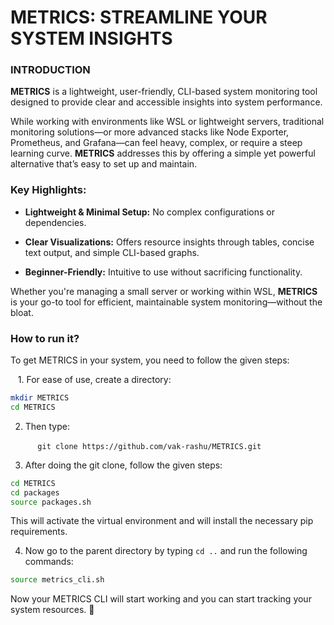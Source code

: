 # METRICS: STREAMLINE YOUR SYSTEM INSIGHTS
### INTRODUCTION

**METRICS** is a lightweight, user-friendly, CLI-based system monitoring tool designed to provide clear and accessible insights into system performance.

While working with environments like WSL or lightweight servers, traditional monitoring solutions—or more advanced stacks like Node Exporter, Prometheus, and Grafana—can feel heavy, complex, or require a steep learning curve. **METRICS** addresses this by offering a simple yet powerful alternative that’s easy to set up and maintain.

### Key Highlights:

- **Lightweight & Minimal Setup:** No complex configurations or dependencies.
  
- **Clear Visualizations:** Offers resource insights through tables, concise text output, and simple CLI-based graphs.
  
- **Beginner-Friendly:** Intuitive to use without sacrificing functionality.
  

Whether you're managing a small server or working within WSL, **METRICS** is your go-to tool for efficient, maintainable system monitoring—without the bloat.

### How to run it?

To get METRICS in your system, you need to follow the given steps:

   1. For ease of use, create a directory:

```bash
mkdir METRICS
cd METRICS
```

2. Then type:

           `git clone https://github.com/vak-rashu/METRICS.git`

3. After doing the git clone, follow the given steps:

```bash
cd METRICS
cd packages
source packages.sh
```

This will activate the virtual environment and will install the necessary pip requirements.

4. Now go to the parent directory by typing `cd ..` and run the following commands:
  
  ```bash
  source metrics_cli.sh
  ```
  

Now your METRICS CLI will start working and you can start tracking your system resources. 🌟
